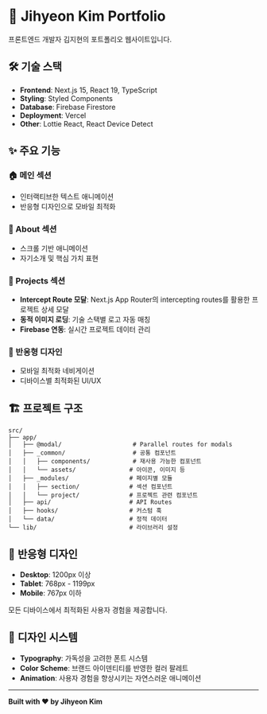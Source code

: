 # 🚀 Jihyeon Kim Portfolio

프론트엔드 개발자 김지현의 포트폴리오 웹사이트입니다.

## 🛠 기술 스택

- **Frontend**: Next.js 15, React 19, TypeScript
- **Styling**: Styled Components
- **Database**: Firebase Firestore
- **Deployment**: Vercel
- **Other**: Lottie React, React Device Detect

## ✨ 주요 기능

### 🏠 메인 섹션

- 인터랙티브한 텍스트 애니메이션
- 반응형 디자인으로 모바일 최적화

### 👤 About 섹션

- 스크롤 기반 애니메이션
- 자기소개 및 핵심 가치 표현

### 💼 Projects 섹션

- **Intercept Route 모달**: Next.js App Router의 intercepting routes를 활용한 프로젝트 상세 모달
- **동적 이미지 로딩**: 기술 스택별 로고 자동 매칭
- **Firebase 연동**: 실시간 프로젝트 데이터 관리

### 📱 반응형 디자인

- 모바일 최적화 네비게이션
- 디바이스별 최적화된 UI/UX

## 🏗 프로젝트 구조

```
src/
├── app/
│   ├── @modal/                    # Parallel routes for modals
│   ├── _common/                   # 공통 컴포넌트
│   │   ├── components/            # 재사용 가능한 컴포넌트
│   │   └── assets/               # 아이콘, 이미지 등
│   ├── _modules/                 # 페이지별 모듈
│   │   ├── section/              # 섹션 컴포넌트
│   │   └── project/              # 프로젝트 관련 컴포넌트
│   ├── api/                      # API Routes
│   ├── hooks/                    # 커스텀 훅
│   └── data/                     # 정적 데이터
└── lib/                          # 라이브러리 설정
```

## 📱 반응형 디자인

- **Desktop**: 1200px 이상
- **Tablet**: 768px - 1199px
- **Mobile**: 767px 이하

모든 디바이스에서 최적화된 사용자 경험을 제공합니다.

## 🎨 디자인 시스템

- **Typography**: 가독성을 고려한 폰트 시스템
- **Color Scheme**: 브랜드 아이덴티티를 반영한 컬러 팔레트
- **Animation**: 사용자 경험을 향상시키는 자연스러운 애니메이션

---

**Built with ❤️ by Jihyeon Kim**
